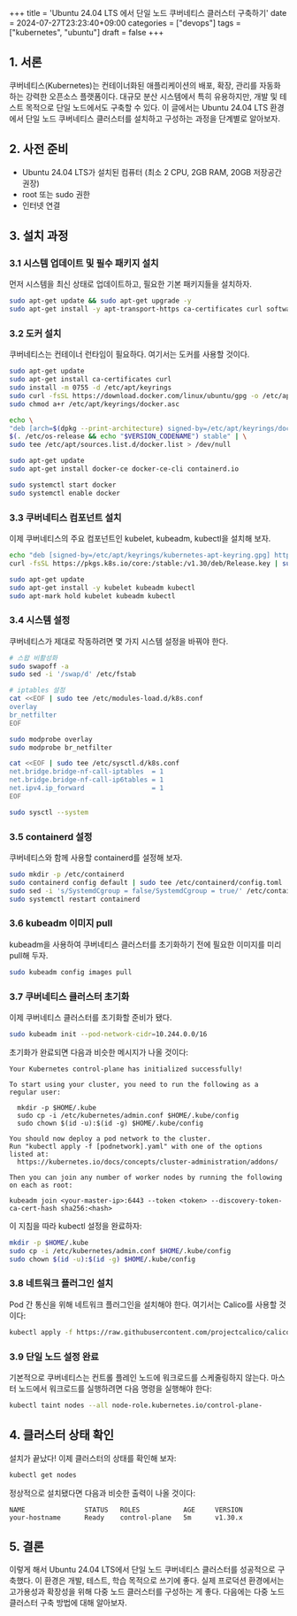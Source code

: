 +++
title = 'Ubuntu 24.04 LTS 에서 단일 노드 쿠버네티스 클러스터 구축하기'
date = 2024-07-27T23:23:40+09:00
categories = ["devops"]
tags = ["kubernetes", "ubuntu"]
draft = false
+++

## 1. 서론

쿠버네티스(Kubernetes)는 컨테이너화된 애플리케이션의 배포, 확장, 관리를 자동화하는 강력한 오픈소스 플랫폼이다. 대규모 분산 시스템에서 특히 유용하지만, 개발 및 테스트 목적으로 단일 노드에서도 구축할 수 있다. 이 글에서는 Ubuntu 24.04 LTS 환경에서 단일 노드 쿠버네티스 클러스터를 설치하고 구성하는 과정을 단계별로 알아보자.

## 2. 사전 준비

-   Ubuntu 24.04 LTS가 설치된 컴퓨터 (최소 2 CPU, 2GB RAM, 20GB 저장공간 권장)
-   root 또는 sudo 권한
-   인터넷 연결

## 3. 설치 과정

### 3.1 시스템 업데이트 및 필수 패키지 설치

먼저 시스템을 최신 상태로 업데이트하고, 필요한 기본 패키지들을 설치하자.

```bash
sudo apt-get update && sudo apt-get upgrade -y
sudo apt-get install -y apt-transport-https ca-certificates curl software-properties-common
```

### 3.2 도커 설치

쿠버네티스는 컨테이너 런타임이 필요하다. 여기서는 도커를 사용할 것이다.

```bash
sudo apt-get update
sudo apt-get install ca-certificates curl
sudo install -m 0755 -d /etc/apt/keyrings
sudo curl -fsSL https://download.docker.com/linux/ubuntu/gpg -o /etc/apt/keyrings/docker.asc
sudo chmod a+r /etc/apt/keyrings/docker.asc

echo \
"deb [arch=$(dpkg --print-architecture) signed-by=/etc/apt/keyrings/docker.asc] https://download.docker.com/linux/ubuntu \
$(. /etc/os-release && echo "$VERSION_CODENAME") stable" | \
sudo tee /etc/apt/sources.list.d/docker.list > /dev/null

sudo apt-get update
sudo apt-get install docker-ce docker-ce-cli containerd.io

sudo systemctl start docker
sudo systemctl enable docker
```

### 3.3 쿠버네티스 컴포넌트 설치

이제 쿠버네티스의 주요 컴포넌트인 kubelet, kubeadm, kubectl을 설치해 보자.

```bash
echo "deb [signed-by=/etc/apt/keyrings/kubernetes-apt-keyring.gpg] https://pkgs.k8s.io/core:/stable:/v1.30/deb/ /" | sudo tee /etc/apt/sources.list.d/kubernetes.list
curl -fsSL https://pkgs.k8s.io/core:/stable:/v1.30/deb/Release.key | sudo gpg --dearmor -o /etc/apt/keyrings/kubernetes-apt-keyring.gpg

sudo apt-get update
sudo apt-get install -y kubelet kubeadm kubectl
sudo apt-mark hold kubelet kubeadm kubectl
```

### 3.4 시스템 설정

쿠버네티스가 제대로 작동하려면 몇 가지 시스템 설정을 바꿔야 한다.

```bash
# 스왑 비활성화
sudo swapoff -a
sudo sed -i '/swap/d' /etc/fstab

# iptables 설정
cat <<EOF | sudo tee /etc/modules-load.d/k8s.conf
overlay
br_netfilter
EOF

sudo modprobe overlay
sudo modprobe br_netfilter

cat <<EOF | sudo tee /etc/sysctl.d/k8s.conf
net.bridge.bridge-nf-call-iptables  = 1
net.bridge.bridge-nf-call-ip6tables = 1
net.ipv4.ip_forward                 = 1
EOF

sudo sysctl --system
```

### 3.5 containerd 설정

쿠버네티스와 함께 사용할 containerd를 설정해 보자.

```bash
sudo mkdir -p /etc/containerd
sudo containerd config default | sudo tee /etc/containerd/config.toml
sudo sed -i 's/SystemdCgroup = false/SystemdCgroup = true/' /etc/containerd/config.toml
sudo systemctl restart containerd
```

### 3.6 kubeadm 이미지 pull

kubeadm을 사용하여 쿠버네티스 클러스터를 초기화하기 전에 필요한 이미지를 미리 pull해 두자.

```bash
sudo kubeadm config images pull
```

### 3.7 쿠버네티스 클러스터 초기화

이제 쿠버네티스 클러스터를 초기화할 준비가 됐다.

```bash
sudo kubeadm init --pod-network-cidr=10.244.0.0/16
```

초기화가 완료되면 다음과 비슷한 메시지가 나올 것이다:

```
Your Kubernetes control-plane has initialized successfully!

To start using your cluster, you need to run the following as a regular user:

  mkdir -p $HOME/.kube
  sudo cp -i /etc/kubernetes/admin.conf $HOME/.kube/config
  sudo chown $(id -u):$(id -g) $HOME/.kube/config

You should now deploy a pod network to the cluster.
Run "kubectl apply -f [podnetwork].yaml" with one of the options listed at:
  https://kubernetes.io/docs/concepts/cluster-administration/addons/

Then you can join any number of worker nodes by running the following on each as root:

kubeadm join <your-master-ip>:6443 --token <token> --discovery-token-ca-cert-hash sha256:<hash>
```

이 지침을 따라 kubectl 설정을 완료하자:

```bash
mkdir -p $HOME/.kube
sudo cp -i /etc/kubernetes/admin.conf $HOME/.kube/config
sudo chown $(id -u):$(id -g) $HOME/.kube/config
```

### 3.8 네트워크 플러그인 설치

Pod 간 통신을 위해 네트워크 플러그인을 설치해야 한다. 여기서는 Calico를 사용할 것이다:

```bash
kubectl apply -f https://raw.githubusercontent.com/projectcalico/calico/v3.26.1/manifests/calico.yaml
```

### 3.9 단일 노드 설정 완료

기본적으로 쿠버네티스는 컨트롤 플레인 노드에 워크로드를 스케줄링하지 않는다.
마스터 노드에서 워크로드를 실행하려면 다음 명령을 실행해야 한다:

```bash
kubectl taint nodes --all node-role.kubernetes.io/control-plane-
```

## 4. 클러스터 상태 확인

설치가 끝났다! 이제 클러스터의 상태를 확인해 보자:

```bash
kubectl get nodes
```

정상적으로 설치됐다면 다음과 비슷한 출력이 나올 것이다:

```
NAME               STATUS   ROLES           AGE     VERSION
your-hostname      Ready    control-plane   5m      v1.30.x
```

## 5. 결론

이렇게 해서 Ubuntu 24.04 LTS에서 단일 노드 쿠버네티스 클러스터를 성공적으로 구축했다. 이 환경은 개발, 테스트, 학습 목적으로 쓰기에 좋다. 실제 프로덕션 환경에서는 고가용성과 확장성을 위해 다중 노드 클러스터를 구성하는 게 좋다. 다음에는 다중 노드 클러스터 구축 방법에 대해 알아보자.
